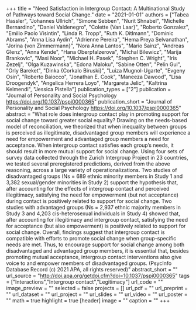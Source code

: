 +++
title = "Need Satisfaction in Intergroup Contact: A Multinational Study of Pathways toward Social Change."
date = "2021-01-01"
authors = ["Tabea Hassler", "Johannes Ullrich", "Simone Sebben", "Nurit Shnabel", "Michelle Bernardino", "Daniel Valdenegro", "Colette {Van Laar}", "Roberto Gonzalez", "Emilio Paolo Visintin", "Linda R. Tropp", "Ruth K. Ditlmann", "Dominic Abrams", "Anna Lisa Aydin", "Adrienne Pereira", "Hema Preya Selvanathan", "Jorina {von Zimmermann}", "Nora Anna Lantos", "Mario Sainz", "Andreas Glenz", "Anna Kende", "Hana Oberpfalzerova", "Michal Bilewicz", "Marija Brankovic", "Masi Noor", "Michael H. Pasek", "Stephen C. Wright", "Iris Zezelj", "Olga Kuzawinska", "Edona Maloku", "Sabine Otten", "Pelin Gul", "Orly Bareket", "Dinka {Corkalo Biruski}", "Luiza Mugnol-Ugarte", "Evgeny Osin", "Roberto Baiocco", "Jonathan E. Cook", "Maneeza Dawood", "Lisa Droogendyk", "Angelica Herrera Loyo", "Margareta Jelic", "Kaltrina Kelmendi", "Jessica Pistella"]
publication_types = ["2"]
publication = "Journal of Personality and Social Psychology https://doi.org/10.1037/pspi0000365"
publication_short = "Journal of Personality and Social Psychology https://doi.org/10.1037/pspi0000365"
abstract = "What role does intergroup contact play in promoting support for social change toward greater social equality? Drawing on the needs-based model of reconciliation, we theorized that when inequality between groups is perceived as illegitimate, disadvantaged group members will experience a need for empowerment and advantaged group members a need for acceptance. When intergroup contact satisfies each group’s needs, it should result in more mutual support for social change. Using four sets of survey data collected through the Zurich Intergroup Project in 23 countries, we tested several preregistered predictions, derived from the above reasoning, across a large variety of operationalizations. Two studies of disadvantaged groups (Ns = 689 ethnic minority members in Study 1 and 3,382 sexual/gender minorities in Study 2) support the hypothesis that, after accounting for the effects of intergroup contact and perceived illegitimacy, satisfying the need for empowerment (but not acceptance) during contact is positively related to support for social change. Two studies with advantaged groups (Ns = 2,937 ethnic majority members in Study 3 and 4,203 cis-heterosexual individuals in Study 4) showed that, after accounting for illegitimacy and intergroup contact, satisfying the need for acceptance (but also empowerment) is positively related to support for social change. Overall, findings suggest that intergroup contact is compatible with efforts to promote social change when group-specific needs are met. Thus, to encourage support for social change among both disadvantaged and advantaged group members, it is essential that, besides promoting mutual acceptance, intergroup contact interventions also give voice to and empower members of disadvantaged groups. (PsycInfo Database Record (c) 2021 APA, all rights reserved)"
abstract_short = ""
url_source = "http://doi.apa.org/getdoi.cfm?doi=10.1037/pspi0000365"
tags = ["Interactions","Intergroup contact","Legitimacy"]
url_code = ""
image_preview = ""
selected = false
projects = []
url_pdf = ""
url_preprint = ""
url_dataset = ""
url_project = ""
url_slides = ""
url_video = ""
url_poster = ""
math = true
highlight = true
[header]
image = ""
caption = ""
+++
